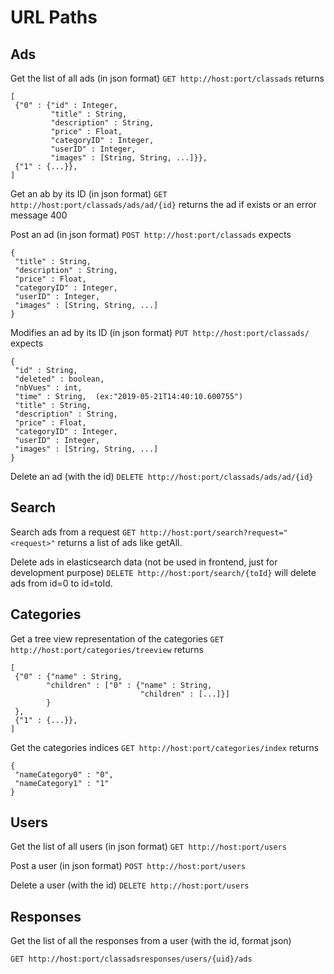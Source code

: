 # URL Paths

## Ads

Get the list of all ads (in json format)
`GET http://host:port/classads` returns

 ```
 [
  {"0" : {"id" : Integer,
          "title" : String,
          "description" : String,
          "price" : Float,
          "categoryID" : Integer,
          "userID" : Integer,
          "images" : [String, String, ...]}},
  {"1" : {...}},
]
 ```

Get an ab by its ID (in json format)
`GET http://host:port/classads/ads/ad/{id}` returns the ad if exists or an error message 400

Post an ad (in json format)
`POST http://host:port/classads` expects

```
{
 "title" : String,
 "description" : String,
 "price" : Float,
 "categoryID" : Integer,
 "userID" : Integer,
 "images" : [String, String, ...]
}
```

Modifies an ad by its ID (in json format)
`PUT http://host:port/classads/` expects

```
{
 "id" : String,
 "deleted" : boolean,
 "nbVues" : int,
 "time" : String,  (ex:"2019-05-21T14:40:10.600755")
 "title" : String,
 "description" : String,
 "price" : Float,
 "categoryID" : Integer,
 "userID" : Integer,
 "images" : [String, String, ...]
}
```

Delete an ad (with the id)
`DELETE http://host:port/classads/ads/ad/{id}`

## Search

Search ads from a request
`GET http://host:port/search?request="<request>"` returns a list of ads like getAll.

Delete ads in elasticsearch data (not be used in frontend, just for development purpose)
`DELETE http://host:port/search/{toId}` will delete ads from id=0 to id=toId.

## Categories

Get a tree view representation of the categories
`GET http://host:port/categories/treeview` returns

```
[
 {"0" : {"name" : String,
        "children" : ["0" : {"name" : String,
                             "children" : [...]}]
        }
 },
 {"1" : {...}},
]
```

Get the categories indices
`GET http://host:port/categories/index` returns

```
{
 "nameCategory0" : "0",
 "nameCategory1" : "1"
}
```

## Users

Get the list of all users (in json format)
`GET http://host:port/users`

Post a user (in json format)
`POST http://host:port/users`

Delete a user (with the id)
`DELETE http://host:port/users`

## Responses

Get the list of all the responses from a user (with the id, format json)

`GET http://host:port/classadsresponses/users/{uid}/ads`
